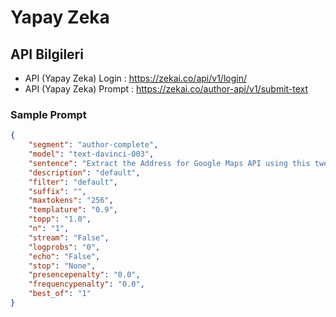 # Yapay Zeka

## API Bilgileri

- API (Yapay Zeka) Login : https://zekai.co/api/v1/login/
- API (Yapay Zeka) Prompt : https://zekai.co/author-api/v1/submit-text

### Sample Prompt

```json
{
    "segment": "author-complete",
    "model": "text-davinci-003",
    "sentence": "Extract the Address for Google Maps API using this tweet, the address will be from Turkey: Tweet: RECEP TAYYİP ERDOĞAN BULVARI 209. SOKAK DOĞRUYOL APARTMANI \nKIRIKHAN/HATAY\nARKADAŞIMIZ ENKAZ ALTINDA LÜTFEN YARDIM EDİN!…",
    "description": "default",
    "filter": "default",
    "suffix": "",
    "maxtokens": "256",
    "templature": "0.9",
    "topp": "1.0",
    "n": "1",
    "stream": "False",
    "logprobs": "0",
    "echo": "False",
    "stop": "None",
    "presencepenalty": "0.0",
    "frequencypenalty": "0.0",
    "best_of": "1"
}
```

